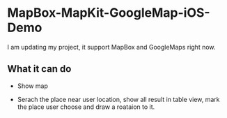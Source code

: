 # MapBox-MapKit-GoogleMap-iOS-Demo

I am updating my project, it support MapBox and GoogleMaps right now.

## What it can do

- Show map

- Serach the place near user location, show all result in table view, mark the place user choose and draw a roataion to it.
